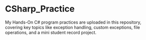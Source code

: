 # CSharp_Practice
My Hands-On C# program practices are uploaded in this repository, covering key topics like exception handling, custom exceptions, file operations, and a mini student record project.
